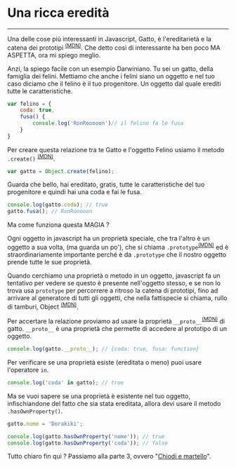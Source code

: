 # Una ricca eredità

<hr>

Una delle cose più interessanti in Javascript, Gatto, è l'ereditarietà e la catena dei prototipi <sup>[(MDN)][prototypeChain]</sup>. Che detto così di interessante ha ben poco MA ASPETTA, ora mi spiego meglio. 

Anzi, la spiego facile con un esempio Darwiniano. Tu sei un gatto, della famiglia dei felini. Mettiamo che anche i felini siano un oggetto e nel tuo caso diciamo che il felino è il tuo progenitore. Un oggetto dal quale erediti tutte le caratteristiche.
	
```javascript
var felino = {
	coda: true,
	fusa() {
		console.log('RonRooooon')// il felino fa le fusa
	}
}
```

Per creare questa relazione tra te Gatto e l'oggetto Felino usiamo il metodo `.create()` <sup>[(MDN)][Object.create]</sup>.

```javascript
var gatto = Object.create(felino);
```

Guarda che bello, hai ereditato, gratis, tutte le caratteristiche del tuo progenitore e quindi hai una coda e fai le fusa.

```javascript
console.log(gatto.coda); // true
gatto.fusa(); // RonRooooon

```

Ma come funziona questa MAGIA ?

Ogni oggetto in javascript ha un proprietà speciale, che tra l'altro è un oggetto a sua volta, (ma guarda un po'), che si chiama `.prototype`<sup>[(MDN)][Object.prototype]</sup> ed è straordinariamente importante perché è da `.prototype` che il nostro oggetto prende tutte le sue proprietà.

Quando cerchiamo una proprietà o metodo in un oggetto, javascript fa un tentativo per vedere se questo è presente nell'oggetto stesso, e se non lo trova usa `prototype` per percorrere a ritroso la catena di prototipi, fino ad arrivare al generatore di tutti gli oggetti, che nella fattispecie si chiama, rullo di tamburi, Object <sup>[(MDN)][Object]</sup>.

Per accertare la relazione proviamo ad usare la proprietà `__proto__`<sup>[(MDN)][__proto__]</sup> di gatto. `__proto__` è una proprietà che permette di accedere al prototipo di un oggetto.

```javascript
console.log(gatto.__proto__); // {coda: true, fusa: function}

```

Per verificare se una proprietà esiste (ereditata o meno) puoi usare l'operatore `in`.

```javascript
console.log('coda' in gatto); // true

```

Ma se vuoi sapere se una proprietà è esistente nel tuo oggetto, infischiandone del fatto che sia stata ereditata, allora devi usare il metodo `.hasOwnProperty()`.

```javascript
gatto.nome = 'Dorakiki';

console.log(gatto.hasOwnProperty('nome')); // true
console.log(gatto.hasOwnProperty('coda')); // false

```



Tutto chiaro fin qui ? Passiamo alla parte 3, ovvero "[Chiodi e martello][3]".



[index]: ../index.md
[3]: ./chiodi_e_martello.md

[Object]: (https://developer.mozilla.org/en-US/docs/Web/JavaScript/Reference/Global_Objects/Object)

[__proto__]: https://developer.mozilla.org/en-US/docs/Web/JavaScript/Reference/Global_Objects/Object/proto


[prototypeChain]: https://developer.mozilla.org/en-US/docs/Web/JavaScript/Inheritance_and_the_prototype_chain

[Object.prototype]: https://developer.mozilla.org/en-US/docs/Web/JavaScript/Reference/Global_Objects/Object/prototype

[Object.create]: https://developer.mozilla.org/en-US/docs/Web/JavaScript/Reference/Global_Objects/Object/create

[Object]: https://developer.mozilla.org/en-US/docs/Web/JavaScript/Reference/Global_Objects/Object
